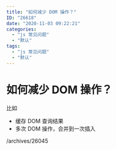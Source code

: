 ```yaml
---
title: "如何减少 DOM 操作？"
ID: "26618"
date: "2020-11-03 09:22:21"
categories: 
  - "js 常见问题"
  - "默认"
tags: 
  - "js 常见问题"
  - "默认"
---
```


# 如何减少 DOM 操作？

比如

- 缓存 DOM 查询结果
- 多次 DOM 操作，合并到一次插入

/archives/26045

